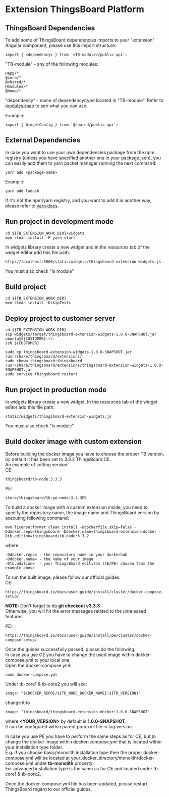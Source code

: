 Extension ThingsBoard Platform
=====================
## ThingsBoard Dependencies
To add some of ThingsBoard dependencies imports to your "extension" Angular component,
please use this import structure:

```
import { <dependency> } from '<TB-module>/public-api';
```
"TB-module" - any of the following modules: 
```
@app/*
@core/*
@shared/*
@modules/*
@home/*
```
"dependency" - name of dependency/type located in "TB-module".
Refer to [modules-map](https://github.com/thingsboard/thingsboard-pe-ui-types/blob/master/src/app/modules/common/modules-map.ts)
to see what you can use.

Example: 

```
import { WidgetConfig } from '@shared/public-api';
```
## External Dependencies
In case you want to use your own dependencies package from the npm registry (unless you have specified another one in your package.json), you can easily add them to yarn packet manager running the next command:
```
yarn add <package-name>
```

Example: 

```
yarn add lodash
```
If it's not the npm/yarn registry, and you want to add it in another way, please refer to [yarn docs](https://classic.yarnpkg.com/en/docs/cli/add).

## Run project in development mode
```
cd ${TB_EXTENSION_WORK_DIR}/widgets
mvn clean install -P yarn-start
```
In widgets library create a new widget and in the resources tab of the widget editor add this file path:

```
http://localhost:5000/static/widgets/thingsboard-extension-widgets.js
```
You must also check "Is module"

## Build project

```
cd ${TB_EXTENSION_WORK_DIR}
mvn clean install -DskipTests
```

## Deploy project to customer server

```
cd ${TB_EXTENSION_WORK_DIR}
scp widgets/target/thingsboard-extension-widgets-1.0.0-SNAPSHOT.jar ubuntu@${CUSTOMER}:~/.
ssh ${CUSTOMER}

sudo cp thingsboard-extension-widgets-1.0.0-SNAPSHOT.jar /usr/share/thingsboard/extensions/
sudo chown thingsboard:thingsboard /usr/share/thingsboard/extensions/thingsboard-extension-widgets-1.0.0-SNAPSHOT.jar
sudo service thingsboard restart
```

## Run project in production mode

In widgets library create a new widget. In the resources tab of the widget editor add this file path:
```
static/widgets/thingsboard-extension-widgets.js
```
You must also check "Is module"

## Build docker image with custom extension
Before building the docker image you have to choose the proper TB version, by default it has been set to 3.3.2 
ThingsBoard CE.
<br>
An example of setting version:
<br>
CE:
```
thingsboard/tb-node:3.3.3
```
PE:
```
store/thingsboard/tb-pe-node:3.3.3PE
```

To build a docker image with a custom extension inside, you need to specify the repository name, the image name and 
ThingsBoard version by executing following command:

```
mvn license:format clean install -Ddockerfile.skip=false -Ddocker.repo=thingsboard -Ddocker.name=thingsboard-extension-docker -Dtb.edition=thingsboard/tb-node:3.3.2
```
where
```
-Ddocker.repo= - the repository name in your dockerhub
-Ddocker.name= - the name of your image
-Dtb.edition=  - your ThingsBoard edititon (CE/PE) chosen from the example above
```

To run the built image, please follow our official guides. <br>
CE:
```
https://thingsboard.io/docs/user-guide/install/cluster/docker-compose-setup/
```

<b>NOTE:</b> Don't forget to do
<b>git checkout v3.3.3</b> <br>
Otherwise, you will hit the error messages related to the unreleased features

PE:
```
https://thingsboard.io/docs/user-guide/install/pe/cluster/docker-compose-setup/
```
Once the guides successfully passed, please do the following. <br>
In case you use CE you have to change the used image within docker-compose.yml to your local one. <br>
Open the docker-compose.yml:

```
nano docker-compose.yml
```

Under tb-core1 & tb-core2 you will see:
```
image: "${DOCKER_REPO}/${TB_NODE_DOCKER_NAME}:${TB_VERSION}"
```
change it to 
```
image: "thingsboard/thingsboard-extension-docker:1.0.0-SNAPSHOT"
```
where <b><YOUR_VERSION></b> by default is <b>1.0.0-SNAPSHOT</b>. <br> It can be configured within parent pom.xml file 
in tag version.

In case you use PE you have to perform the same steps as for CE, but to change the docker image 
within docker-compose.yml that is located within your installation type folder. <br> E.g. if you choose basic/monolith 
installation type then
the proper docker-compose.yml will be located at your_docker_directory/monolith/docker-compose.yml under 
<b>tb-monolith</b> property. <br>
For advanced installation type is the same as for CE and located under tb-core1 & tb-core2. 

Once the docker-compose.yml file has been updated, please restart ThingsBoard regard to our official guides. 
